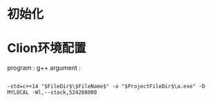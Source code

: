 # 初始化  

# Clion环境配置
program : g++
argument : 
```

-std=c++14 "$FileDir$\$FileName$" -o "$ProjectFileDir$\a.exe" -D MYLOCAL -Wl,--stack,524288000
```